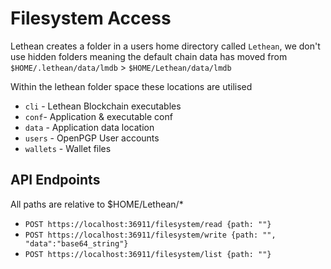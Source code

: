 # Filesystem Access

Lethean creates a folder in a users home directory called `Lethean`, 
we don't use hidden folders meaning the default chain data has moved from
`$HOME/.lethean/data/lmdb` > `$HOME/Lethean/data/lmdb` 

Within the lethean folder space these locations are utilised
- `cli` - Lethean Blockchain executables
- `conf`- Application & executable conf
- `data` - Application data location
- `users` - OpenPGP User accounts
- `wallets` - Wallet files


## API Endpoints

All paths are relative to $HOME/Lethean/*
- `POST https://localhost:36911/filesystem/read {path: ""}`
- `POST https://localhost:36911/filesystem/write {path: "", "data":"base64_string"}`
- `POST https://localhost:36911/filesystem/list {path: ""}`